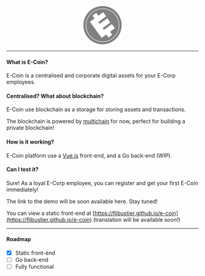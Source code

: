 <p align="center">
    <a href="https://e-coin.jonathan.pl/" target="_blank">
        <img width="100" src="./resources/ecoin-dark.png" alt="E-Coin">
    </a>
</p>

---

#### What is E-Coin?

E-Coin is a centralised and corporate digital assets for your E-Corp employees.

#### Centralised? What about blockchain?

E-Coin use blockchain as a storage for storing assets and transactions.

The blockchain is powered by [multichain](https://github.com/MultiChain/multichain)
for now, perfect for building a private blockchain!

#### How is it working?

E-Coin platform use a [Vue.js](https://github.com/vuejs/vue) front-end, and a Go
back-end (WIP).

#### Can I test it?

Sure! As a loyal E-Corp employee, you can register and get your first E-Coin
immediately!

The link to the demo will be soon available here. Stay tuned!

You can view a static front-end at
[https://flibustier.github.io/e-coin](https://flibustier.github.io/e-coin)
(translation will be available soon!)

---

#### Roadmap

- [x] Static front-end
- [ ] Go back-end
- [ ] Fully functional
